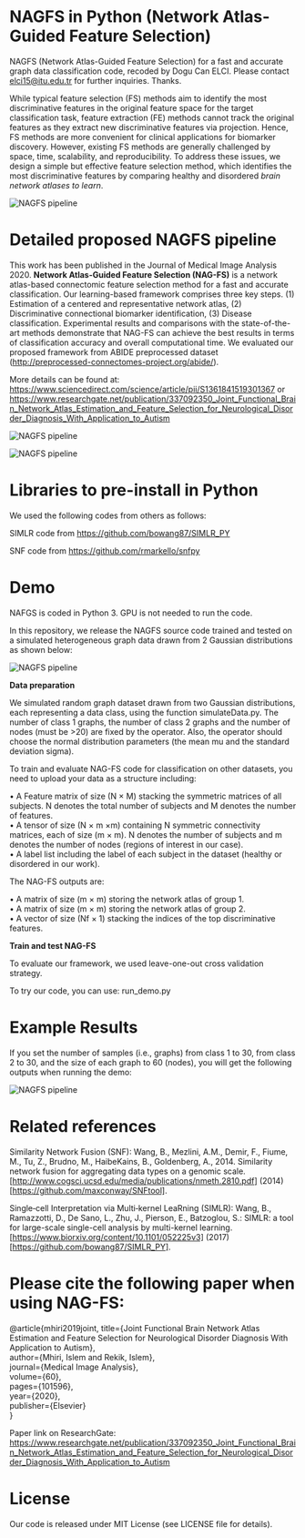 # NAGFS in Python (Network Atlas-Guided Feature Selection)
NAGFS (Network Atlas-Guided Feature Selection) for a fast and accurate graph data classification code, recoded by Dogu Can ELCI. Please contact elci15@itu.edu.tr for further inquiries. Thanks. 

While typical feature selection (FS) methods aim to identify the most discriminative features in the original feature space for the target classification task, feature extraction (FE) methods cannot track the original features as they extract new discriminative features via projection. Hence, FS methods are more convenient for clinical applications for biomarker discovery. However, existing FS methods are generally challenged by space, time, scalability, and reproducibility. To address these issues, we design a simple but effective feature selection method, which identifies the most discriminative features by comparing healthy and disordered *brain network atlases to learn*.

![NAGFS pipeline](http://basira-lab.com/nagfs_0/)

# Detailed proposed NAGFS pipeline

This work has been published in the Journal of Medical Image Analysis 2020. **Network Atlas-Guided Feature Selection (NAG-FS)** is a network atlas-based connectomic feature selection method for a fast and accurate classification. Our learning-based framework comprises three key steps. (1) Estimation of a centered and representative network atlas, (2) Discriminative connectional biomarker identification, (3) Disease classification. Experimental results and comparisons with the state-of-the-art methods demonstrate that NAG-FS can achieve the best results in terms of classification accuracy and overall computational time. We evaluated our proposed framework from ABIDE preprocessed dataset (http://preprocessed-connectomes-project.org/abide/). 

More details can be found at: https://www.sciencedirect.com/science/article/pii/S1361841519301367 or https://www.researchgate.net/publication/337092350_Joint_Functional_Brain_Network_Atlas_Estimation_and_Feature_Selection_for_Neurological_Disorder_Diagnosis_With_Application_to_Autism

![NAGFS pipeline](http://basira-lab.com/nagfs_1/)

![NAGFS pipeline](http://basira-lab.com/nagfs_2/)


# Libraries to pre-install in Python

We used the following codes from others as follows:

SIMLR code from https://github.com/bowang87/SIMLR_PY 

SNF code from https://github.com/rmarkello/snfpy

# Demo

NAFGS is coded in Python 3. GPU is not needed to run the code.

In this repository, we release the NAGFS source code trained and tested on a simulated heterogeneous graph data drawn from 2 Gaussian distributions as shown below:

![NAGFS pipeline](http://basira-lab.com/nagfs_3/) 

**Data preparation**

We simulated random graph dataset drawn from two Gaussian distributions, each representing a data class, using the function simulateData.py. The number of class 1 graphs, the number of class 2 graphs and the number of nodes (must be >20) are fixed by the operator. Also, the operator should choose the normal distribution parameters (the mean mu and the standard deviation sigma).

To train and evaluate NAG-FS code for classification on other datasets, you need to upload your data as a structure including:

• A Feature matrix of size (N × M) stacking the symmetric matrices of all subjects. N denotes the total number of subjects and M denotes the number of features.<br/>
• A tensor of size (N × m ×m) containing N symmetric connectivity matrices, each of size (m × m). N denotes the number of subjects and m denotes the number of nodes (regions of interest in our case).<br/>
• A label list including the label of each subject in the dataset (healthy or disordered in our work).<br/>

The NAG-FS outputs are:

• A matrix of size (m × m) storing the network atlas of group 1. <br/>
• A matrix of size (m × m) storing the network atlas of group 2. <br/>
• A vector of size (Nf × 1) stacking the indices of the top discriminative features. <br/>

**Train and test NAG-FS**

To evaluate our framework, we used leave-one-out cross validation strategy.

To try our code, you can use: run_demo.py


# Example Results

If you set the number of samples (i.e., graphs) from class 1 to 30, from class 2 to 30, and the size of each graph to 60 (nodes), you will get the following outputs when running the demo:

![NAGFS pipeline](http://basira-lab.com/nagfs_4/) 


# Related references

Similarity Network Fusion (SNF): Wang, B., Mezlini, A.M., Demir, F., Fiume, M., Tu, Z., Brudno, M., HaibeKains, B., Goldenberg, A., 2014. Similarity network fusion for aggregating data types on a genomic scale. [http://www.cogsci.ucsd.edu/media/publications/nmeth.2810.pdf] (2014) [https://github.com/maxconway/SNFtool].

Single‐cell Interpretation via Multi‐kernel LeaRning (SIMLR): Wang, B., Ramazzotti, D., De Sano, L., Zhu, J., Pierson, E., Batzoglou, S.: SIMLR: a tool for large-scale single-cell analysis by multi-kernel learning. [https://www.biorxiv.org/content/10.1101/052225v3] (2017) [https://github.com/bowang87/SIMLR_PY].


# Please cite the following paper when using NAG-FS:

@article{mhiri2019joint,
  title={Joint Functional Brain Network Atlas Estimation and Feature Selection for Neurological Disorder Diagnosis With Application to Autism},<br/>
  author={Mhiri, Islem and Rekik, Islem},<br/>
  journal={Medical Image Analysis},<br/>
  volume={60},<br/>
  pages={101596},<br/>
  year={2020},<br/>
  publisher={Elsevier}<br/>
}<br/>

Paper link on ResearchGate:
https://www.researchgate.net/publication/337092350_Joint_Functional_Brain_Network_Atlas_Estimation_and_Feature_Selection_for_Neurological_Disorder_Diagnosis_With_Application_to_Autism

# License
Our code is released under MIT License (see LICENSE file for details).






